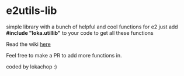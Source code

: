 # e2utils-lib
simple library with a bunch of helpful and cool functions for e2
just add
**#include "loka.utillib"**
to your code to get all these functions

Read the wiki [here](https://github.com/lokachop/e2utils-lib/wiki)


Feel free to make a PR to add more functions in.

coded by lokachop :)
